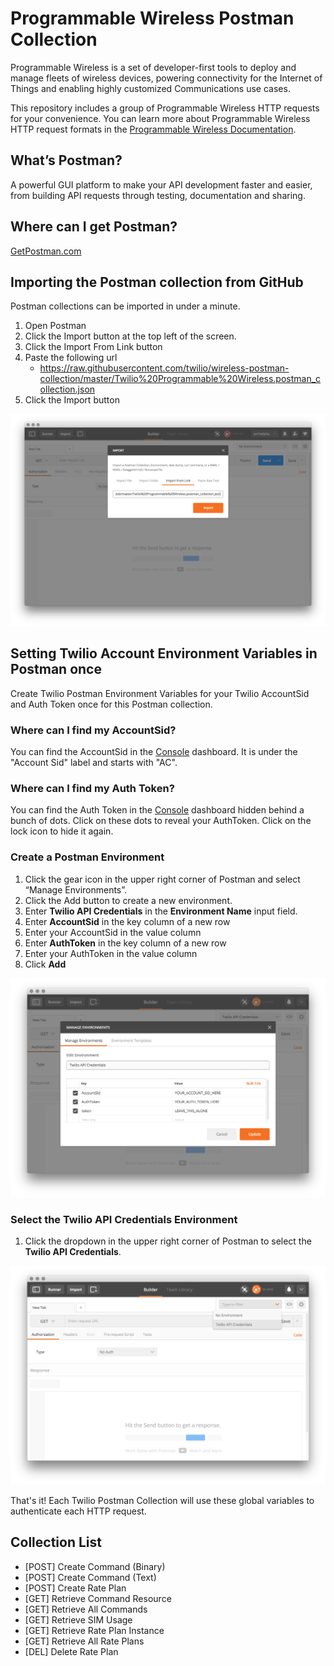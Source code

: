 # Programmable Wireless Postman Collection

Programmable Wireless is a set of developer-first tools to deploy and manage fleets of wireless devices, powering connectivity for the Internet of Things and enabling highly customized Communications use cases.

This repository includes a group of Programmable Wireless HTTP requests for your convenience. You can learn more about Programmable Wireless HTTP request formats in the [Programmable Wireless Documentation](https://www.twilio.com/docs/api/wireless).

## What’s Postman?
A powerful GUI platform to make your API development faster and easier, from building API requests through testing, documentation and sharing.

## Where can I get Postman?
[GetPostman.com](https://www.getpostman.com/)

## Importing the Postman collection from GitHub
Postman collections can be imported in under a minute.
1. Open Postman
2. Click the Import button at the top left of the screen.
3. Click the Import From Link button
4. Paste the following url
    * https://raw.githubusercontent.com/twilio/wireless-postman-collection/master/Twilio%20Programmable%20Wireless.postman_collection.json
5. Click the Import button

![Postman Import](screenshots/postman.png)

## Setting Twilio Account Environment Variables in Postman once
Create Twilio Postman Environment Variables for your Twilio AccountSid and Auth Token once for this Postman collection.

### Where can I find my AccountSid?
You can find the AccountSid in the [Console](https://www.twilio.com/console/) dashboard. It is under the "Account Sid" label and starts with "AC".

### Where can I find my Auth Token?
You can find the Auth Token in the [Console](https://www.twilio.com/console/) dashboard hidden behind a bunch of dots. Click on these dots to reveal your AuthToken. Click on the lock icon to hide it again.

### Create a Postman Environment
1. Click the gear icon in the upper right corner of Postman and select “Manage Environments”. 
2. Click the Add button to create a new environment.
3. Enter **Twilio API Credentials** in the **Environment Name** input field.
4. Enter **AccountSid** in the key column of a new row
5. Enter your AccountSid in the value column
6. Enter **AuthToken** in the key column of a new row
7. Enter your AuthToken in the value column
8. Click **Add**

![Postman Import](screenshots/environment-credentials.png)

### Select the Twilio API Credentials Environment
1. Click the dropdown in the upper right corner of Postman to select the **Twilio API Credentials**.

![Postman Import](screenshots/select-environment.png)

That's it! Each Twilio Postman Collection will use these global variables to authenticate each HTTP request.

## Collection List
* [POST] Create Command (Binary)
* [POST] Create Command (Text)
* [POST] Create Rate Plan
* [GET] Retrieve Command Resource
* [GET] Retrieve All Commands
* [GET] Retrieve SIM Usage
* [GET] Retrieve Rate Plan Instance
* [GET] Retrieve All Rate Plans
* [DEL] Delete Rate Plan
